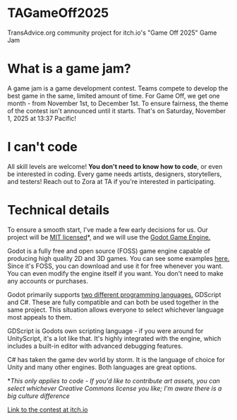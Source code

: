 # TAGameOff2025
TransAdvice.org community project for itch.io's "Game Off 2025" Game Jam

# What is a game jam?

A game jam is a game development contest. Teams compete to develop the best game in the same, limited amount of time. For Game Off, we get one month - from November 1st, to December 1st. To ensure fairness, the theme of the contest isn't announced until it starts. That's on Saturday, November 1, 2025 at 13:37 Pacific!

# I can't code

All skill levels are welcome! **You don't need to know how to code**, or even be interested in coding. Every game needs artists, designers, storytellers, and testers! Reach out to Zora at TA if you're interested in participating.

# Technical details

To ensure a smooth start, I've made a few early decisions for us. Our project will be [MIT licensed](https://opensource.org/license/MIT)\*, and we will use the [Godot Game Engine.](https://godotengine.org/)

Godot is a fully free and open source (FOSS) game engine capable of producing high quality 2D and 3D games. You can see some examples [here.](https://godotengine.org/showcase/) Since it's FOSS, you can download and use it for free whenever you want. You can even modify the engine itself if you want. You don't need to make any accounts or purchases. 

Godot primarily supports [two different programming languages.](https://docs.godotengine.org/en/stable/getting_started/step_by_step/scripting_languages.html) GDScript and C#. These are fully compatible and can both be used together in the same project. This situation allows everyone to select whichever language most appeals to them.

GDScript is Godots own scripting language - if you were around for UnityScript, it's a lot like that. It's highly integrated with the engine, which includes a built-in editor with advanced debugging features.

C# has taken the game dev world by storm. It is the language of choice for Unity and many other engines. Both languages are great options.

\**This only applies to code - If you'd like to contribute art assets, you can select whichever Creative Commons license you like; I'm aware there is a big culture difference*

[Link to the contest at itch.io](https://itch.io/jam/game-off-2025)
